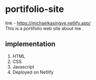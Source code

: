 # portifolio-site 
link - https://michaelkasingye.netlify.app/
<br>
This is a portifolio web site about me .
## implementation
1. HTML
2. CSS
3. Javascript
4. Deployed on Netlify
